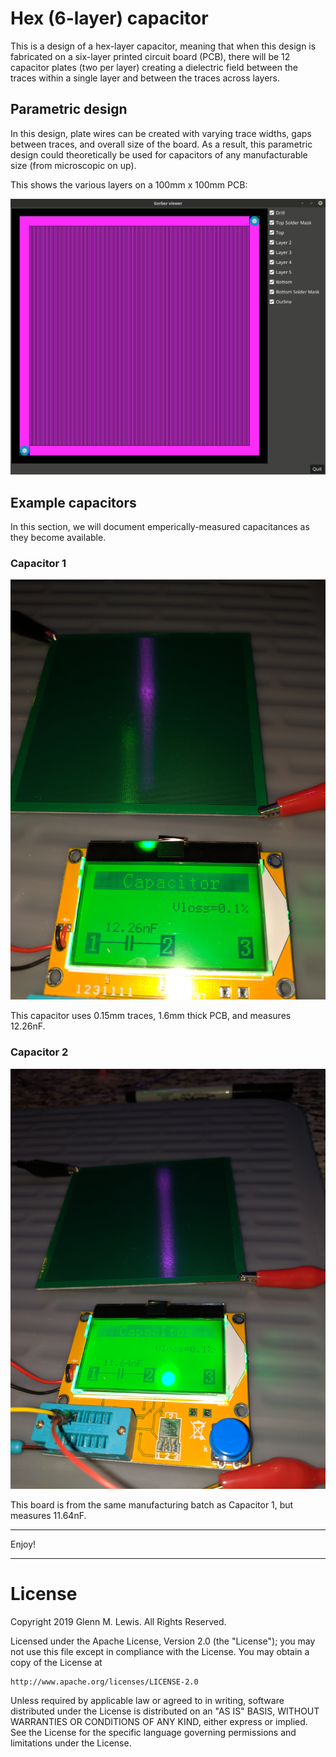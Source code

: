 # Hex (6-layer) capacitor

This is a design of a hex-layer capacitor, meaning that when this design is
fabricated on a six-layer printed circuit board (PCB), there will be 12
capacitor plates (two per layer) creating a dielectric field between the
traces within a single layer and between the traces across layers.

## Parametric design

In this design, plate wires can be created with varying trace widths,
gaps between traces, and overall size of the board. As a result, this
parametric design could theoretically be used for capacitors of any
manufacturable size (from microscopic on up).

This shows the various layers on a 100mm x 100mm PCB:

![hex-capacitor-layers](hex-capacitor-layers.gif)

## Example capacitors

In this section, we will document emperically-measured
capacitances as they become available.

### Capacitor 1

![IMG_20190608_195309.jpg](IMG_20190608_195309.jpg)

This capacitor uses 0.15mm traces, 1.6mm thick PCB, and measures 12.26nF.

### Capacitor 2

![IMG_20190608_195650.jpg](IMG_20190608_195650.jpg)

This board is from the same manufacturing batch as Capacitor 1, but
measures 11.64nF.

----------------------------------------------------------------------

Enjoy!

----------------------------------------------------------------------

# License

Copyright 2019 Glenn M. Lewis. All Rights Reserved.

Licensed under the Apache License, Version 2.0 (the "License");
you may not use this file except in compliance with the License.
You may obtain a copy of the License at

    http://www.apache.org/licenses/LICENSE-2.0

Unless required by applicable law or agreed to in writing, software
distributed under the License is distributed on an "AS IS" BASIS,
WITHOUT WARRANTIES OR CONDITIONS OF ANY KIND, either express or implied.
See the License for the specific language governing permissions and
limitations under the License.
